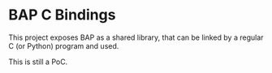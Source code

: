 # BAP C Bindings

This project exposes BAP as a shared library, that can be linked by
a regular C (or Python) program and used.

This is still a PoC.
